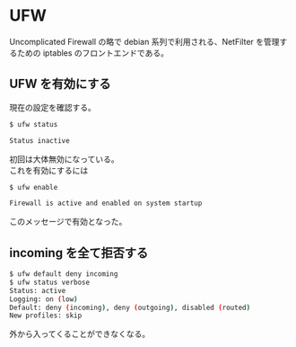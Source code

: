 # UFW
Uncomplicated Firewall の略で debian 系列で利用される、NetFilter を管理するための iptables のフロントエンドである。

## UFW を有効にする
現在の設定を確認する。
```sh
$ ufw status
```
```sh
Status inactive
```
初回は大体無効になっている。  
これを有効にするには
```sh
$ ufw enable
```
```sh
Firewall is active and enabled on system startup
```
このメッセージで有効となった。

## incoming を全て拒否する
```sh
$ ufw default deny incoming
$ ufw status verbose
Status: active
Logging: on (low)
Default: deny (incoming), deny (outgoing), disabled (routed)
New profiles: skip
```
外から入ってくることができなくなる。  


